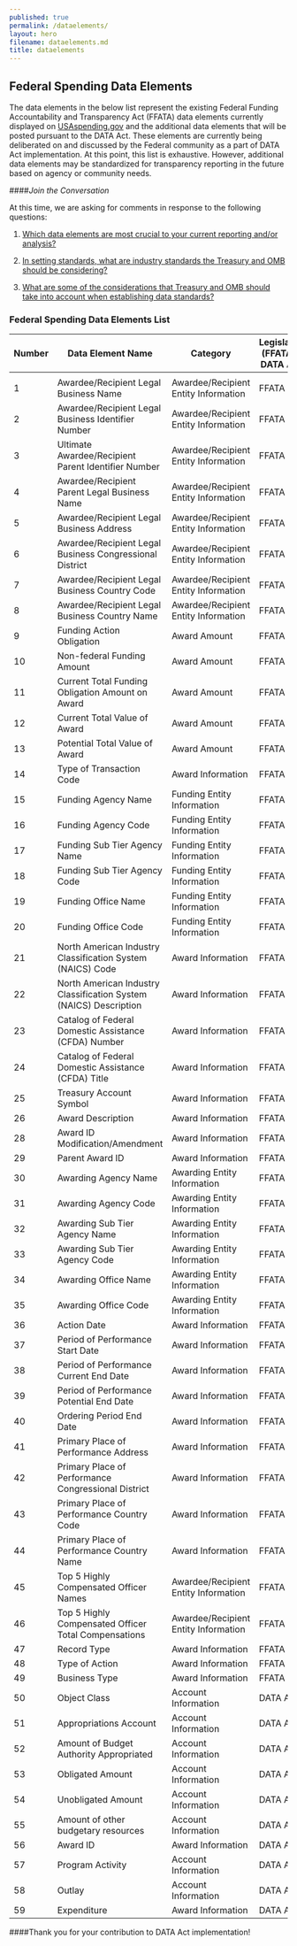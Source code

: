```yaml
---
published: true
permalink: /dataelements/
layout: hero
filename: dataelements.md
title: dataelements
---
```


## Federal Spending Data Elements 

The data elements in the below list represent the existing Federal Funding Accountability and Transparency Act (FFATA) data elements currently displayed on [USAspending.gov](http://www.usaspending.gov/) and the additional data elements that will be posted pursuant to the DATA Act. These elements are currently being deliberated on and discussed by the Federal community as a part of DATA Act implementation. At this point, this list is exhaustive. However, additional data elements may be standardized for transparency reporting in the future based on agency or community needs. 

####*Join the Conversation*

At this time, we are asking for comments in response to the following questions:

1.	[Which data elements are most crucial to your current reporting and/or analysis?](https://github.com/fedspendingtransparency/fedspendingtransparency.github.io/issues/6) 

2.	[In setting standards, what are industry standards the Treasury and OMB should be considering?](https://github.com/fedspendingtransparency/fedspendingtransparency.github.io/issues/7)

3.	[What are some of the considerations that Treasury and OMB should take into account when establishing data standards?](https://github.com/fedspendingtransparency/fedspendingtransparency.github.io/issues/8)


### Federal Spending Data Elements List

Number | Data Element Name | Category | Legislation (FFATA or DATA Act)
------ | -------- | ----------------- | ------------------------------
  |   |   | 
1	| Awardee/Recipient Legal Business Name	| Awardee/Recipient Entity Information	| FFATA 
2	| Awardee/Recipient Legal Business Identifier Number	| Awardee/Recipient Entity Information |	FFATA 
3	| Ultimate Awardee/Recipient Parent Identifier Number	| Awardee/Recipient Entity Information |	FFATA 
4	| Awardee/Recipient Parent Legal Business Name	| Awardee/Recipient Entity Information |	FFATA 
5	| Awardee/Recipient Legal Business Address	| Awardee/Recipient Entity Information |	FFATA 
6	| Awardee/Recipient Legal Business Congressional District	| Awardee/Recipient Entity Information	| FFATA 
7	| Awardee/Recipient Legal Business Country Code	| Awardee/Recipient Entity Information	| FFATA 
8	| Awardee/Recipient Legal Business Country Name	| Awardee/Recipient Entity Information	| FFATA 
9	| Funding Action Obligation	| Award Amount	| FFATA 
10	| Non-federal Funding Amount	| Award Amount	| FFATA 
11	| Current Total Funding Obligation Amount on Award |	Award Amount |	FFATA 
12	| Current Total Value of Award | 	Award Amount |	FFATA 
13	| Potential Total Value of Award	| Award Amount	| FFATA 
14	| Type of Transaction Code	| Award Information |	FFATA 
15	| Funding Agency Name	| Funding Entity Information	| FFATA 
16	| Funding Agency Code	| Funding Entity Information	| FFATA 
17	| Funding Sub Tier  Agency Name	| Funding Entity Information	| FFATA 
18	| Funding Sub Tier  Agency Code |	Funding Entity Information	| FFATA 
19	| Funding Office Name	| Funding Entity Information	| FFATA 
20	| Funding Office Code	| Funding Entity Information	| FFATA 
21	| North American Industry Classification System (NAICS) Code	| Award Information	| FFATA 
22	| North American Industry Classification System (NAICS) Description	| Award Information	| FFATA 
23	| Catalog of Federal Domestic Assistance (CFDA) Number	| Award Information	| FFATA 
24	| Catalog of Federal Domestic Assistance (CFDA) Title	| Award Information	| FFATA 
25	| Treasury Account Symbol	| Award Information	| FFATA 
26	| Award Description	| Award Information	| FFATA 
28	| Award ID Modification/Amendment	| Award Information	| FFATA 
29	| Parent Award ID	| Award Information	| FFATA 
30	| Awarding Agency Name	| Awarding Entity Information	| FFATA 
31	| Awarding Agency Code	| Awarding Entity Information	| FFATA 
32	| Awarding Sub Tier  Agency Name	|Awarding Entity Information |	FFATA 
33	| Awarding Sub Tier  Agency Code	| Awarding Entity Information	| FFATA 
34	| Awarding Office Name	| Awarding Entity Information	|FFATA 
35	| Awarding Office Code	| Awarding Entity Information	| FFATA 
36	| Action Date	| Award Information	| FFATA 
37	| Period of Performance Start Date	| Award Information	| FFATA 
38	| Period of Performance Current End Date |	Award Information	| FFATA 
39	| Period of Performance Potential End Date |	Award Information |	FFATA 
40	| Ordering Period End Date |	Award Information	| FFATA 
41	| Primary Place of Performance Address	| Award Information	| FFATA 
42	| Primary Place of Performance Congressional District	| Award Information	| FFATA 
43	| Primary Place of Performance Country Code |	Award Information	| FFATA 
44	| Primary Place of Performance Country Name	| Award Information	| FFATA 
45	| Top 5 Highly Compensated Officer Names	| Awardee/Recipient Entity Information	| FFATA 
46	| Top 5 Highly Compensated Officer Total Compensations |	Awardee/Recipient Entity Information |	FFATA 
47	| Record Type	| Award Information	| FFATA 
48	| Type of Action	| Award Information	| FFATA 
49	| Business Type	| Award Information	| FFATA 
50	| Object Class	| Account Information	| DATA Act
51	| Appropriations Account | Account Information	| DATA Act
52	| Amount of Budget Authority Appropriated |	Account Information	| DATA Act
53	| Obligated Amount 	| Account Information	| DATA Act
54	| Unobligated Amount	| Account Information	| DATA Act
55	| Amount of other budgetary resources 	| Account Information	| DATA Act
56	| Award ID |	Award Information	| DATA Act
57	| Program Activity	| Account Information	| DATA Act
58	| Outlay	| Account Information	| DATA Act
59	| Expenditure	| Award Information	| DATA Act


####Thank you for your contribution to DATA Act implementation!
